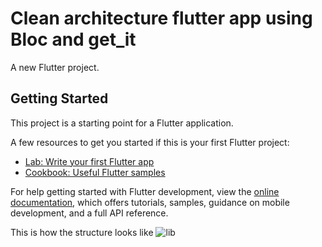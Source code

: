 # Clean architecture flutter app using Bloc and get_it

A new Flutter project.

## Getting Started

This project is a starting point for a Flutter application.

A few resources to get you started if this is your first Flutter project:

- [Lab: Write your first Flutter app](https://docs.flutter.dev/get-started/codelab)
- [Cookbook: Useful Flutter samples](https://docs.flutter.dev/cookbook)

For help getting started with Flutter development, view the
[online documentation](https://docs.flutter.dev/), which offers tutorials,
samples, guidance on mobile development, and a full API reference.

This is how the structure looks like
![lib](https://user-images.githubusercontent.com/42120995/181809255-d9f20318-af0f-4858-abcd-d7b6b3cf60dd.png)
